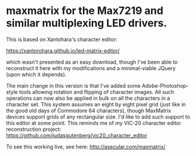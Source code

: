 # maxmatrix for the Max7219 and similar multiplexing LED drivers.

This is based on Xantohara's character editor:

https://xantorohara.github.io/led-matrix-editor/

which wasn't presented as an easy download, though I've been able to reconstruct it here with my modifications and a minimal-viable JQuery (upon which it depends).

The main change in this version is that I've added some Adobe-Photoshop-style tools allowing rotation and flipping of character images. All such operations can now also 
be applied in bulk on all the characters in a character set.  This system assumes an eight by eight pixel grid (just like in the good
old days of Commodore 64 characters), though MaxMatrix devices support grids of any rectangular size.  I'd like to add such support to 
this editor at some point.  This reminds me of my VIC-20 character editor reconstruction project: https://github.com/judasgutenberg/vic20_character_editor

To see this working live, see here: http://asecular.com/maxmatrix/

